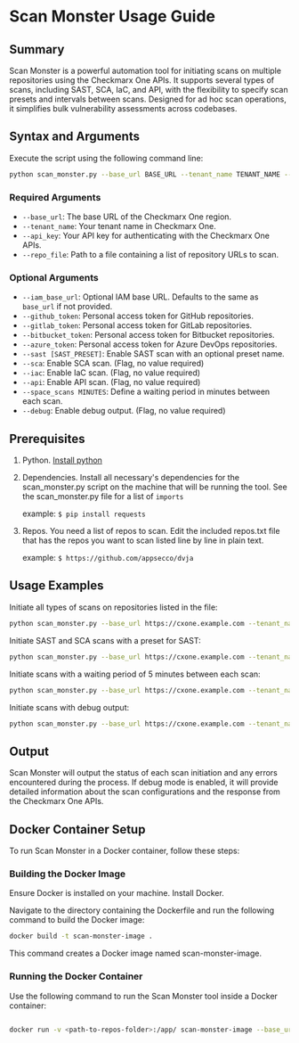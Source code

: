 # Scan Monster Usage Guide

## Summary

Scan Monster is a powerful automation tool for initiating scans on multiple repositories using the Checkmarx One APIs. It supports several types of scans, including SAST, SCA, IaC, and API, with the flexibility to specify scan presets and intervals between scans. Designed for ad hoc scan operations, it simplifies bulk vulnerability assessments across codebases.


## Syntax and Arguments

Execute the script using the following command line:

```bash
python scan_monster.py --base_url BASE_URL --tenant_name TENANT_NAME --api_key API_KEY --repo_file REPO_FILE [OPTIONS]
```

### Required Arguments

- `--base_url`: The base URL of the Checkmarx One region.
- `--tenant_name`: Your tenant name in Checkmarx One.
- `--api_key`: Your API key for authenticating with the Checkmarx One APIs.
- `--repo_file`: Path to a file containing a list of repository URLs to scan.

### Optional Arguments

- `--iam_base_url`: Optional IAM base URL. Defaults to the same as `base_url` if not provided.
- `--github_token`: Personal access token for GitHub repositories.
- `--gitlab_token`: Personal access token for GitLab repositories.
- `--bitbucket_token`: Personal access token for Bitbucket repositories.
- `--azure_token`: Personal access token for Azure DevOps repositories.
- `--sast [SAST_PRESET]`: Enable SAST scan with an optional preset name.
- `--sca`: Enable SCA scan. (Flag, no value required)
- `--iac`: Enable IaC scan. (Flag, no value required)
- `--api`: Enable API scan. (Flag, no value required)
- `--space_scans MINUTES`: Define a waiting period in minutes between each scan.
- `--debug`: Enable debug output. (Flag, no value required)


## Prerequisites

 1. Python. [Install python](https://www.python.org/downloads/)

 2. Dependencies. Install all necessary's dependencies for the scan_monster.py script on the machine that will be running the
       tool. 
       See the scan_monster.py file for a list of `imports`

	example:
`$ pip install requests`

 3. Repos. You need a list of repos to scan. Edit the included
       repos.txt file that has the repos you want to scan listed line by
       line in plain text.

	example:
`$ https://github.com/appsecco/dvja`

  


## Usage Examples

Initiate all types of scans on repositories listed in the file:

```bash
python scan_monster.py --base_url https://cxone.example.com --tenant_name mytenant --api_key 12345 --repo_file repos.txt
```

Initiate SAST and SCA scans with a preset for SAST:

```bash
python scan_monster.py --base_url https://cxone.example.com --tenant_name mytenant --api_key 12345 --repo_file repos.txt --sast "MyCustomPreset" --sca
```

Initiate scans with a waiting period of 5 minutes between each scan:

```bash
python scan_monster.py --base_url https://cxone.example.com --tenant_name mytenant --api_key 12345 --repo_file repos.txt --space_scans 5
```

Initiate scans with debug output:

```bash
python scan_monster.py --base_url https://cxone.example.com --tenant_name mytenant --api_key 12345 --repo_file repos.txt --debug
```

## Output

Scan Monster will output the status of each scan initiation and any errors encountered during the process. If debug mode is enabled, it will provide detailed information about the scan configurations and the response from the Checkmarx One APIs.

## Docker Container Setup
To run Scan Monster in a Docker container, follow these steps:

### Building the Docker Image
Ensure Docker is installed on your machine. Install Docker.

Navigate to the directory containing the Dockerfile and run the following command to build the Docker image:

```bash
docker build -t scan-monster-image .
```
This command creates a Docker image named scan-monster-image.

### Running the Docker Container
Use the following command to run the Scan Monster tool inside a Docker container:

```bash

docker run -v <path-to-repos-folder>:/app/ scan-monster-image --base_url <BASE_URL> --tenant_name <TENANT_NAME> --api_key <API_KEY> --repo_file /app/<repos-file> [OPTIONS]
```
